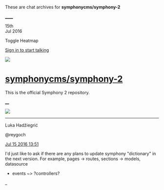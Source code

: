 These are chat archives for **symphonycms/symphony-2**

[__](/symphonycms/symphony-2/archives/2016/07/16)[__](/symphonycms/symphony-2/archives/2016/07/14)

15th  
Jul 2016

Toggle Heatmap

[Sign in to start talking](/login?action=login&button=archive-login)

![](https://avatars-02.gitter.im/group/iv/3/57542c45c43b8c601977197e?s=48)

#  [symphonycms/symphony-2](/symphonycms/symphony-2)

This is the official Symphony 2 repository.

[ __](/orgs/symphonycms/rooms "More symphonycms rooms")

![](https://avatars2.githubusercontent.com/u/8524934?v=3&s=30)

____

Luka Hadžiegrić

@reygoch

[Jul 15 2016
13:51](https://gitter.im/symphonycms/symphony-2?at=5788ea593cb52e8b24bd1bef)

I'd just like to ask if there are any plans to update symphony "dictionary" in
the next version. For example, pages -> routes, sections -> models, datasource
+ events ~> ?controllers?

_

